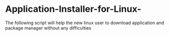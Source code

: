 # Application-Installer-for-Linux-
The following script will help the new linux user  to download application and package manager without any difficulties
